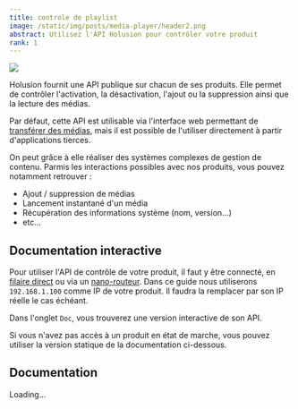 ```yaml
---
title: controle de playlist
image: /static/img/posts/media-player/header2.png
abstract: Utilisez l'API Holusion pour contrôler votre produit
rank: 1
---
```


<div class="row">
  <div class="col-lg-6 col-md-12"><img class="img-fluid" src="/static/img/posts/media-player/header2.png"></div>
  <div class="col-lg-6 col-md-12">
  <p>Holusion fournit une API publique sur chacun de ses produits. Elle permet de contrôler l'activation, la désactivation, l'ajout ou la suppression ainsi que la lecture des médias.
  </p><p>
  Par défaut, cette API est utilisable via l'interface web permettant de <a href="/dev/fr/tutorials/media-transfer">transférer des médias</a>, mais il est possible de l'utiliser directement à partir d'applications tierces.
  </p>
  <p>
  On peut grâce à elle réaliser des systèmes complexes de gestion de contenu. Parmis les interactions possibles avec nos produits, vous pouvez notamment retrouver :
  </p>
  <ul>
  <li>Ajout / suppression de médias</li>
  <li>Lancement instantané d'un média</li>
  <li>Récupération des informations système (nom, version...)</li>
  <li> etc...</li>
  </ul>
  </div>
</div>


## Documentation interactive

Pour utiliser l'API de contrôle de votre produit, il faut y être connecté, en [filaire direct](/dev/fr/tutorials/connect-direct-windows) ou via un [nano-routeur](/dev/fr/tutorials/connect-router). Dans ce guide nous utiliserons `192.168.1.100` comme IP de votre produit. Il faudra la remplacer par son IP réelle le cas échéant.

Dans l'onglet `Doc`, vous trouverez une version interactive de son API.

Si vous n'avez pas accès à un produit en état de marche, vous pouvez utiliser la version statique de la documentation ci-dessous.


## Documentation

<div id="swagger-ui">
  <div class="d-flex justify-content-center">
    <div class="spinner-border" role="status">
      <span class="visually-hidden">Loading...</span>
    </div>
  </div>
</div>
<script>
  'use strict';
  let loadScript = new Promise(function (resolve, reject){
    let el = document.createElement("SCRIPT");
    el.onload = resolve;
    el.onerror = reject;
    el.src = "https://unpkg.com/swagger-ui-dist@3/swagger-ui-bundle.js";
    document.head.appendChild(el);
  });
  let loadCSS = new Promise(function (resolve, reject){
    let el = document.createElement("link");
    el.onload = ()=>{
      el.media= "screen";
      resolve();
    };
    el.onerror = reject;
    el.rel = "stylesheet";
    el.href = "https://unpkg.com/swagger-ui-dist@3/swagger-ui.css";
    document.head.appendChild(el);
  });
  Promise.all([loadScript, loadCSS]).then(function(){
    console.log("Swagger loaded")
    const DisableTryItOutPlugin = function() {
      return {
        statePlugins: {
          spec: {
            wrapSelectors: {
              allowTryItOutFor: () => () => false
            }
          }
        }
      }
    }
    const ui = SwaggerUIBundle({
      url: "/static/files/api-docs_3.0.1.json",
      dom_id: '#swagger-ui',
      presets: [
        SwaggerUIBundle.presets.apis,
        SwaggerUIBundle.SwaggerUIStandalonePreset
      ],
      plugins: [
        DisableTryItOutPlugin
      ],
      layout: "BaseLayout",
      docExpansion: "none",
    })
  }, function(err){
    console.warn("Failed to init swagger : ", err);
    document.querySelector("#swagger-ui").innerHTML = `<div class="jumbotron">
      <h1>Impossible d'initializer swagger</h1>
      <p class="lead">${err.toString()}</p>
    </div>`
  })
</script>